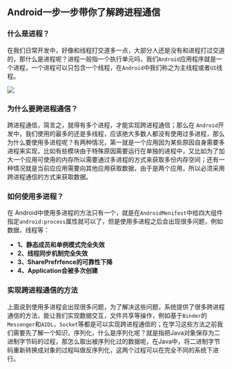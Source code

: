 ## Android一步一步带你了解跨进程通信

### 什么是进程？

在我们日常开发中，好像和线程打交道多一点，大部分人还是没有和进程打过交道的，那什么是进程呢？进程一般指一个执行单元吗，我们`Android`应用程序就是一个进程，一个进程可以只包含一个线程，在`Android`中我们称之为主线程或者`UI`线程。

![](http://ooaap25kv.bkt.clouddn.com/18-10-11/61560334.jpg)

### 为什么要跨进程通信？

跨进程通信，简言之，就得有多个进程，才能实现跨进程通信；那么在 `Android`开发中，我们使用的最多的还是多线程，应该绝大多数人都没有使用过多进程，那么为什么要使用多进程呢？有两种情况，第一就是一个应用因为某些原因自身需要多进程来实现，比如有些模块由于特殊原因需要运行在单独的进程中，又比如为了加大一个应用可使用的内存所以需要通过多进程的方式来获取多份内存空间；还有一种情况就是当前应应用需要向其他应用获取数据，由于是两个应用，所以必须采用跨进程通信的方式来获取数据。

### 如何使用多进程？

在 Android中使用多进程的方法只有一个，就是在`AndroidMenifest`中给四大组件指定`android:process`属性就可以了，但是使用多进程之后会出现很多问题，例如数据，线程等：

- **1、静态成员和单例模式完全失效**
- **2、线程同步机制完全失效**
- **3、SharePrefrfence的可靠性下降**
- **4、Application会被多次创建**

### 实现跨进程通信的方法

上面说到使用多进程会出现很多问题，为了解决这些问题，系统提供了很多跨进程通信的方法，能让我们实现数据交互，文件共享等操作，例如基于`Binder`的`Messenger`和`AIDL`，`Socket`等都是可以实现跨进程通信的；在学习这些方法之前我们需要先了解一个知识，序列化，什么是序列化呢？就是指把Java对象保存为二进制字节码的过程，那怎么取出被序列化过的数据呢，在Java中，将二进制字节码重新转换成对象的过程叫做反序列化，这两个过程可以在完全不同的系统下进行。

